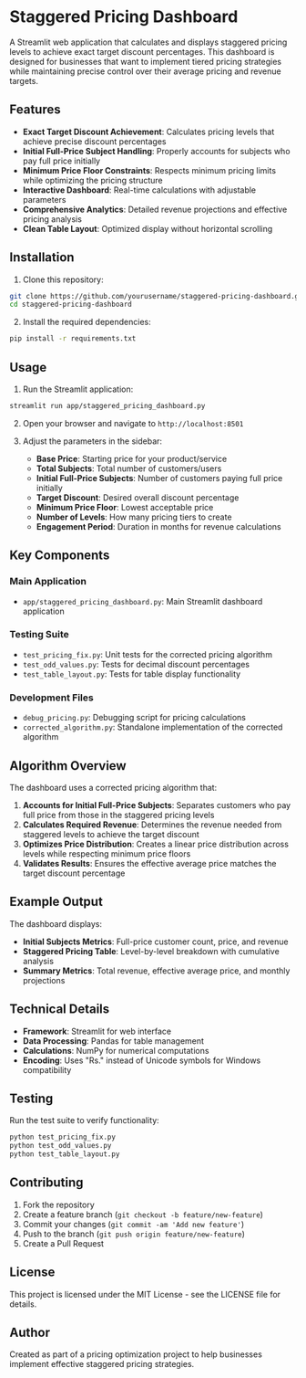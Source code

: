 # Staggered Pricing Dashboard

A Streamlit web application that calculates and displays staggered pricing levels to achieve exact target discount percentages. This dashboard is designed for businesses that want to implement tiered pricing strategies while maintaining precise control over their average pricing and revenue targets.

## Features

- **Exact Target Discount Achievement**: Calculates pricing levels that achieve precise discount percentages
- **Initial Full-Price Subject Handling**: Properly accounts for subjects who pay full price initially
- **Minimum Price Floor Constraints**: Respects minimum pricing limits while optimizing the pricing structure
- **Interactive Dashboard**: Real-time calculations with adjustable parameters
- **Comprehensive Analytics**: Detailed revenue projections and effective pricing analysis
- **Clean Table Layout**: Optimized display without horizontal scrolling

## Installation

1. Clone this repository:
```bash
git clone https://github.com/yourusername/staggered-pricing-dashboard.git
cd staggered-pricing-dashboard
```

2. Install the required dependencies:
```bash
pip install -r requirements.txt
```

## Usage

1. Run the Streamlit application:
```bash
streamlit run app/staggered_pricing_dashboard.py
```

2. Open your browser and navigate to `http://localhost:8501`

3. Adjust the parameters in the sidebar:
   - **Base Price**: Starting price for your product/service
   - **Total Subjects**: Total number of customers/users
   - **Initial Full-Price Subjects**: Number of customers paying full price initially
   - **Target Discount**: Desired overall discount percentage
   - **Minimum Price Floor**: Lowest acceptable price
   - **Number of Levels**: How many pricing tiers to create
   - **Engagement Period**: Duration in months for revenue calculations

## Key Components

### Main Application
- `app/staggered_pricing_dashboard.py`: Main Streamlit dashboard application

### Testing Suite
- `test_pricing_fix.py`: Unit tests for the corrected pricing algorithm
- `test_odd_values.py`: Tests for decimal discount percentages
- `test_table_layout.py`: Tests for table display functionality

### Development Files
- `debug_pricing.py`: Debugging script for pricing calculations
- `corrected_algorithm.py`: Standalone implementation of the corrected algorithm

## Algorithm Overview

The dashboard uses a corrected pricing algorithm that:

1. **Accounts for Initial Full-Price Subjects**: Separates customers who pay full price from those in the staggered pricing levels
2. **Calculates Required Revenue**: Determines the revenue needed from staggered levels to achieve the target discount
3. **Optimizes Price Distribution**: Creates a linear price distribution across levels while respecting minimum price floors
4. **Validates Results**: Ensures the effective average price matches the target discount percentage

## Example Output

The dashboard displays:
- **Initial Subjects Metrics**: Full-price customer count, price, and revenue
- **Staggered Pricing Table**: Level-by-level breakdown with cumulative analysis
- **Summary Metrics**: Total revenue, effective average price, and monthly projections

## Technical Details

- **Framework**: Streamlit for web interface
- **Data Processing**: Pandas for table management
- **Calculations**: NumPy for numerical computations
- **Encoding**: Uses "Rs." instead of Unicode symbols for Windows compatibility

## Testing

Run the test suite to verify functionality:

```bash
python test_pricing_fix.py
python test_odd_values.py
python test_table_layout.py
```

## Contributing

1. Fork the repository
2. Create a feature branch (`git checkout -b feature/new-feature`)
3. Commit your changes (`git commit -am 'Add new feature'`)
4. Push to the branch (`git push origin feature/new-feature`)
5. Create a Pull Request

## License

This project is licensed under the MIT License - see the LICENSE file for details.

## Author

Created as part of a pricing optimization project to help businesses implement effective staggered pricing strategies.

